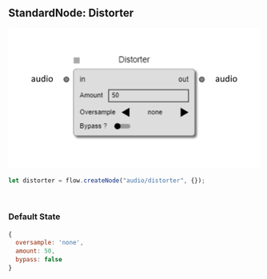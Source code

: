 ## StandardNode: Distorter

<img class="zoomable" alt="Distorter standard node" src="/images/standard-nodes/audio/distorter.png" />

<Hierarchy :extend="{name: 'Node', link: '../../api/classes/node.html'}" />
<br/>

```js
let distorter = flow.createNode("audio/distorter", {});
```

<br/>

### Default State

```js
{
  oversample: 'none',
  amount: 50,
  bypass: false
}
```
